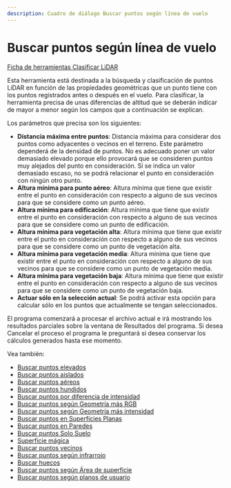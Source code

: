 ```yaml
---
description: Cuadro de diálogo Buscar puntos según línea de vuelo
---
```


# Buscar puntos según línea de vuelo

[Ficha de herramientas Clasificar LiDAR](../../fichas-de-herramientas/ficha-de-herramientas-clasificar-lidar.md)

Esta herramienta está destinada a la búsqueda y clasificación de puntos LiDAR en función de las propiedades geométricas que un punto tiene con los puntos registrados antes o después en el vuelo. Para clasificar, la herramienta precisa de unas diferencias de altitud que se deberán indicar de mayor a menor según los campos que a continuación se explican.

Los parámetros que precisa son los siguientes:

* **Distancia máxima entre puntos**: Distancia máxima para considerar dos puntos como adyacentes o vecinos en el terreno. Este parámetro dependerá de la densidad de puntos. No es adecuado poner un valor demasiado elevado porque ello provocará que se consideren puntos muy alejados del punto en consideración. Si se indica un valor demasiado escaso, no se podrá relacionar el punto en consideración con ningún otro punto.
* **Altura mínima para punto aéreo**: Altura mínima que tiene que existir entre el punto en consideración con respecto a alguno de sus vecinos para que se considere como un punto aéreo.
* **Altura mínima para edificación**: Altura mínima que tiene que existir entre el punto en consideración con respecto a alguno de sus vecinos para que se considere como un punto de edificación.
* **Altura mínima para vegetación alta**: Altura mínima que tiene que existir entre el punto en consideración con respecto a alguno de sus vecinos para que se considere como un punto de vegetación alta.
* **Altura mínima para vegetación media**: Altura mínima que tiene que existir entre el punto en consideración con respecto a alguno de sus vecinos para que se considere como un punto de vegetación media.
* **Altura mínima para vegetación baja**: Altura mínima que tiene que existir entre el punto en consideración con respecto a alguno de sus vecinos para que se considere como un punto de vegetación baja.
* **Actuar sólo en la selección actual**: Se podrá activar esta opción para calcular sólo en los puntos que actualmente se tengan seleccionados.

El programa comenzará a procesar el archivo actual e irá mostrando los resultados parciales sobre la ventana de Resultados del programa. Si desea Cancelar el proceso el programa le preguntará si desea conservar los cálculos generados hasta ese momento.

Vea también:

* [Buscar puntos elevados](buscar-puntos-elevados.md)
* [Buscar puntos aislados](buscar-puntos-aislados.md)
* [Buscar puntos aéreos](buscar-puntos-aereos.md)
* [Buscar puntos hundidos](buscar-puntos-hundidos.md)
* [Buscar puntos por diferencia de intensidad](buscar-puntos-por-diferencia-de-intensidad.md)
* [Buscar puntos según Geometría más RGB](buscar-puntos-segun-geometria-mas-rgb.md)
* [Buscar puntos según Geometría más intensidad](buscar-puntos-segun-geometria-mas-intensidad.md)
* [Buscar puntos en Superficies Planas](buscar-puntos-en-superficies-planas.md)
* [Buscar puntos en Paredes](buscar-puntos-en-paredes.md)
* [Buscar puntos Solo Suelo](solo-suelo.md)
* [Superficie mágica](superficie-magica/)
* [Buscar puntos vecinos](buscar-vecinos.md)
* [Buscar puntos según infrarrojo](buscar-puntos-segun-infrarrojo.md)
* [Buscar huecos](buscar-huecos.md)
* [Buscar puntos según Área de superficie](buscar-puntos-segun-area.md)
* [Buscar puntos según planos de usuario](buscar-puntos-sobre-planos.md) 

